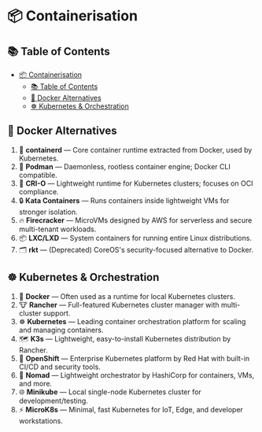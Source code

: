 # 📦 Containerisation

## 📚 Table of Contents

- [📦 Containerisation](#-containerisation)
  - [📚 Table of Contents](#-table-of-contents)
  - [🔁 Docker Alternatives](#-docker-alternatives)
  - [☸️ Kubernetes \& Orchestration](#️-kubernetes--orchestration)

## 🔁 Docker Alternatives

1. 🐳 **containerd** — Core container runtime extracted from Docker, used by Kubernetes.
2. 🧊 **Podman** — Daemonless, rootless container engine; Docker CLI compatible.
3. 🚀 **CRI-O** — Lightweight runtime for Kubernetes clusters; focuses on OCI compliance.
4. 🔒 **Kata Containers** — Runs containers inside lightweight VMs for stronger isolation.
5. 🔥 **Firecracker** — MicroVMs designed by AWS for serverless and secure multi-tenant workloads.
6. 📦 **LXC/LXD** — System containers for running entire Linux distributions.
7. 🗂️ **rkt** — (Deprecated) CoreOS's security-focused alternative to Docker.

## ☸️ Kubernetes & Orchestration

1. 🐳 **Docker** — Often used as a runtime for local Kubernetes clusters.
2. 🐮 **Rancher** — Full-featured Kubernetes cluster manager with multi-cluster support.
3. ☸️ **Kubernetes** — Leading container orchestration platform for scaling and managing containers.
4. 🗺️ **K3s** — Lightweight, easy-to-install Kubernetes distribution by Rancher.
5. 🔑 **OpenShift** — Enterprise Kubernetes platform by Red Hat with built-in CI/CD and security tools.
6. 🧩 **Nomad** — Lightweight orchestrator by HashiCorp for containers, VMs, and more.
7. 🌐 **Minikube** — Local single-node Kubernetes cluster for development/testing.
8. ⚡ **MicroK8s** — Minimal, fast Kubernetes for IoT, Edge, and developer workstations.
